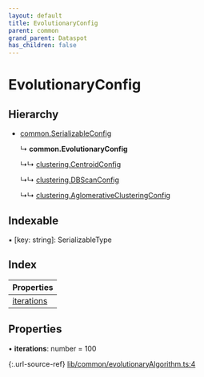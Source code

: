 ```yaml
---
layout: default
title: EvolutionaryConfig
parent: common
grand_parent: Dataspot
has_children: false
---
```


# EvolutionaryConfig

## Hierarchy

* [common.SerializableConfig](common_serializableconfig)

  ↳ **common.EvolutionaryConfig**

  ↳↳ [clustering.CentroidConfig](clustering_centroidconfig)

  ↳↳ [clustering.DBScanConfig](clustering_dbscanconfig)

  ↳↳ [clustering.AglomerativeClusteringConfig](clustering_aglomerativeclusteringconfig)

## Indexable

▪ [key: string]: SerializableType

## Index

| Properties |
|-----------|
| [iterations](#iterations) |

## Properties

•  **iterations**: number = 100

{:.url-source-ref}
[lib/common/evolutionaryAlgorithm.ts:4](https://github.com/ascentcore/dataspot/blob/40beee3/lib/common/evolutionaryAlgorithm.ts#L4)
